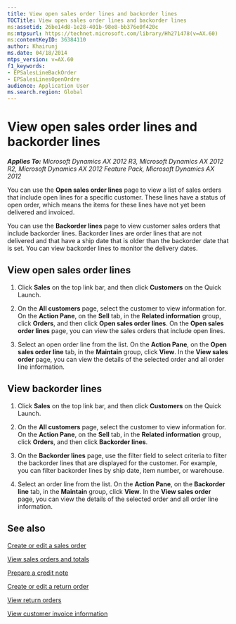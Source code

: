 ```yaml
---
title: View open sales order lines and backorder lines
TOCTitle: View open sales order lines and backorder lines
ms:assetid: 26be14d8-1e28-401b-98e8-bb376e0f420c
ms:mtpsurl: https://technet.microsoft.com/library/Hh271478(v=AX.60)
ms:contentKeyID: 36384110
author: Khairunj
ms.date: 04/18/2014
mtps_version: v=AX.60
f1_keywords:
- EPSalesLineBackOrder
- EPSalesLinesOpenOrdre
audience: Application User
ms.search.region: Global
---
```


# View open sales order lines and backorder lines 


_**Applies To:** Microsoft Dynamics AX 2012 R3, Microsoft Dynamics AX 2012 R2, Microsoft Dynamics AX 2012 Feature Pack, Microsoft Dynamics AX 2012_

You can use the **Open sales order lines** page to view a list of sales orders that include open lines for a specific customer. These lines have a status of open order, which means the items for these lines have not yet been delivered and invoiced.

You can use the **Backorder lines** page to view customer sales orders that include backorder lines. Backorder lines are order lines that are not delivered and that have a ship date that is older than the backorder date that is set. You can view backorder lines to monitor the delivery dates.

## View open sales order lines

1.  Click **Sales** on the top link bar, and then click **Customers** on the Quick Launch.

2.  On the **All customers** page, select the customer to view information for. On the **Action Pane**, on the **Sell** tab, in the **Related information** group, click **Orders**, and then click **Open sales order lines**. On the **Open sales order lines** page, you can view the sales orders that include open lines.

3.  Select an open order line from the list. On the **Action Pane**, on the **Open sales order line** tab, in the **Maintain** group, click **View**. In the **View sales order** page, you can view the details of the selected order and all order line information.

## View backorder lines

1.  Click **Sales** on the top link bar, and then click **Customers** on the Quick Launch.

2.  On the **All customers** page, select the customer to view information for. On the **Action Pane**, on the **Sell** tab, in the **Related information** group, click **Orders**, and then click **Backorder lines**.

3.  On the **Backorder lines** page, use the filter field to select criteria to filter the backorder lines that are displayed for the customer. For example, you can filter backorder lines by ship date, item number, or warehouse.

4.  Select an order line from the list. On the **Action Pane**, on the **Backorder line** tab, in the **Maintain** group, click **View**. In the **View sales order** page, you can view the details of the selected order and all order line information.

## See also

[Create or edit a sales order](create-or-edit-a-sales-order.md)

[View sales orders and totals](view-sales-orders-and-totals.md)

[Prepare a credit note](prepare-a-credit-note.md)

[Create or edit a return order](create-or-edit-a-return-order.md)

[View return orders](view-return-orders.md)

[View customer invoice information](view-customer-invoice-information.md)

  


